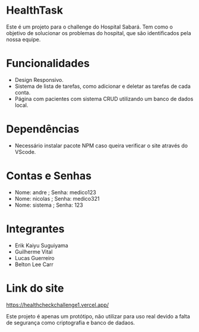 # HealthTask

Este é um projeto para o challenge do Hospital Sabará. Tem como o objetivo de solucionar os problemas do hospital, que são identificados pela nossa equipe.

# Funcionalidades
- Design Responsivo.
- Sistema de lista de tarefas, como adicionar e deletar as tarefas de cada conta.
- Página com pacientes com sistema CRUD utilizando um banco de dados local.

# Dependências
- Necessário instalar pacote NPM caso queira verificar o site através do VScode.

 # Contas e Senhas
 - Nome: andre ; Senha: medico123 
 - Nome: nicolas ; Senha: medico321
 - Nome: sistema ; Senha: 123

# Integrantes
- Erik Kaiyu Suguiyama
- Guilherme Vital
- Lucas Guerreiro
- Belton Lee Carr 

# Link do site
https://healthcheckchallenge1.vercel.app/

Este projeto é apenas um protótipo, não utilizar para uso real devido a falta de segurança como criptografia e banco de dadaos.
